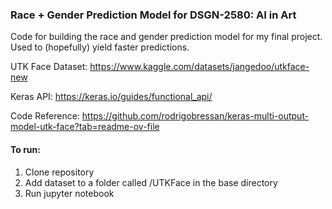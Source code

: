 ### Race + Gender Prediction Model for DSGN-2580: AI in Art 

Code for building the race and gender prediction model for my final project. Used to (hopefully) yield faster predictions. 

UTK Face Dataset: https://www.kaggle.com/datasets/jangedoo/utkface-new

Keras API: https://keras.io/guides/functional_api/

Code Reference: https://github.com/rodrigobressan/keras-multi-output-model-utk-face?tab=readme-ov-file

#### To run: 
1. Clone repository
2. Add dataset to a folder called /UTKFace in the base directory 
3. Run jupyter notebook 
